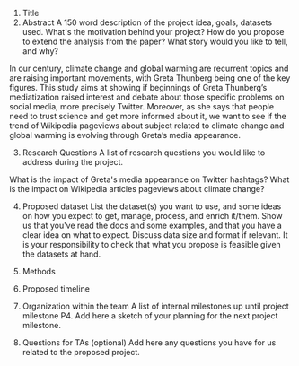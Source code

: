 1. Title
2. Abstract
A 150 word description of the project idea, goals, datasets used. What's the motivation behind your project? How do you propose to extend the analysis from the paper? What story would you like to tell, and why? 

In our century, climate change and global warming are recurrent topics and are raising important movements, with Greta Thunberg being one of the key figures. This study aims at showing if beginnings of Greta Thunberg’s mediatization raised interest and debate about those specific problems on social media, more precisely Twitter. Moreover, as she says that people need to trust science and get more informed about it, we want to see if the trend of Wikipedia pageviews about subject related to climate change and global warming is evolving through Greta’s media appearance.


3. Research Questions
A list of research questions you would like to address during the project.

What is the impact of Greta's media appearance on Twitter hashtags?
What is the impact on Wikipedia articles pageviews about climate change?

4. Proposed dataset
List the dataset(s) you want to use, and some ideas on how you expect to get, manage, process, and enrich it/them. Show us that you've read the docs and some examples, and that you have a clear idea on what to expect. Discuss data size and format if relevant. It is your responsibility to check that what you propose is feasible given the datasets at hand.
5. Methods
6. Proposed timeline



7. Organization within the team
A list of internal milestones up until project milestone P4. Add here a sketch of your planning for the next project milestone.




8. Questions for TAs (optional)
Add here any questions you have for us related to the proposed project.
